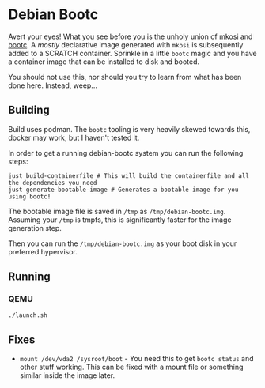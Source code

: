 # Debian Bootc

Avert your eyes! What you see before you is the unholy union of [mkosi](https://github.com/systemd/mkosi) and [bootc](https://github.com/bootc-dev/bootc). A _mostly_ declarative image generated with `mkosi` is subsequently added to a SCRATCH container. Sprinkle in a little `bootc` magic and you have a container image that can be installed to disk and booted.

You should not use this, nor should you try to learn from what has been done here. Instead, weep...

## Building

Build uses podman. The `bootc` tooling is very heavily skewed towards this, docker may work, but I haven't tested it.

In order to get a running debian-bootc system you can run the following steps:

```shell
just build-containerfile # This will build the containerfile and all the dependencies you need
just generate-bootable-image # Generates a bootable image for you using bootc!
```

The bootable image file is saved in `/tmp` as `/tmp/debian-bootc.img`. Assuming your `/tmp` is tmpfs, this is significantly faster for the image generation step.

Then you can run the `/tmp/debian-bootc.img` as your boot disk in your preferred hypervisor.

## Running

### QEMU

```
./launch.sh
```

## Fixes

- `mount /dev/vda2 /sysroot/boot` - You need this to get `bootc status` and other stuff working. This can be fixed with a mount file or something similar inside the image later.
